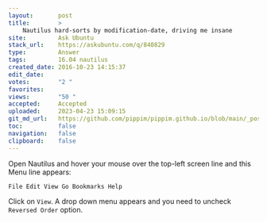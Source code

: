 ```yaml
---
layout:       post
title:        >
    Nautilus hard-sorts by modification-date, driving me insane
site:         Ask Ubuntu
stack_url:    https://askubuntu.com/q/840829
type:         Answer
tags:         16.04 nautilus
created_date: 2016-10-23 14:15:37
edit_date:    
votes:        "2 "
favorites:    
views:        "50 "
accepted:     Accepted
uploaded:     2023-04-23 15:09:15
git_md_url:   https://github.com/pippim/pippim.github.io/blob/main/_posts/2016/2016-10-23-Nautilus-hard-sorts-by-modification-date_-driving-me-insane.md
toc:          false
navigation:   false
clipboard:    false
---
```


Open Nautilus and hover your mouse over the top-left screen line and this Menu line appears:

`File Edit View Go Bookmarks Help`

Click on `View`. A drop down menu appears and you need to uncheck `Reversed Order` option.
